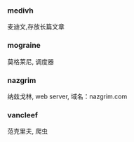 ### medivh
麦迪文,存放长篇文章

### mograine
莫格莱尼, 调度器

### nazgrim
纳兹戈林, web server, 域名：nazgrim.com   
    
### vancleef
范克里夫, 爬虫

 

